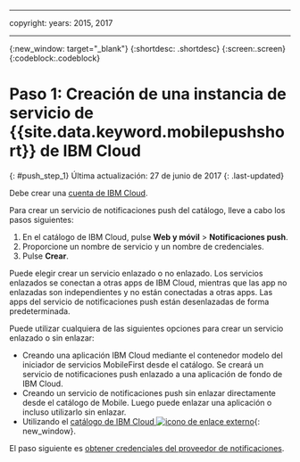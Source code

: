 
---

copyright:
 years: 2015, 2017

---

{:new_window: target="_blank"}
{:shortdesc: .shortdesc}
{:screen:.screen}
{:codeblock:.codeblock}

# Paso 1: Creación de una instancia de servicio de {{site.data.keyword.mobilepushshort}} de IBM Cloud
{: #push_step_1}
Última actualización: 27 de junio de 2017
{: .last-updated}

Debe crear una [cuenta de IBM Cloud](https://console.bluemix.net/registration/).

Para crear un servicio de notificaciones push del catálogo, lleve a cabo los pasos siguientes:

1. En el catálogo de IBM Cloud, pulse **Web y móvil** > **Notificaciones push**.
2. Proporcione un nombre de servicio y un nombre de credenciales. 
3. Pulse **Crear**. 

Puede elegir crear un servicio enlazado o no enlazado. Los servicios enlazados se conectan a otras apps de IBM Cloud, mientras que las app no enlazadas son independientes y no están conectadas a otras apps. Las apps del servicio de notificaciones push están desenlazadas de forma predeterminada.

Puede utilizar cualquiera de las siguientes opciones para crear un servicio enlazado o sin enlazar:

- Creando una aplicación IBM Cloud mediante el contenedor modelo del iniciador de servicios MobileFirst desde el catálogo. Se creará un servicio de notificaciones push enlazado a una aplicación de fondo de IBM Cloud.
- Creando un servicio de notificaciones push sin enlazar directamente desde el catálogo de Mobile. Luego puede enlazar una aplicación o incluso utilizarlo sin enlazar. 
- Utilizando el [catálogo de IBM Cloud ![icono de enlace externo](../../icons/launch-glyph.svg "icono de enlace externo")](https://console.ng.bluemix.net/catalog/){: new_window}.


El paso siguiente es [obtener credenciales del proveedor de notificaciones](push_step_1.html).





